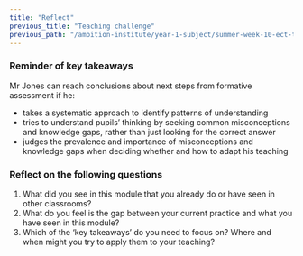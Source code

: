 ```yaml
---
title: "Reflect"
previous_title: "Teaching challenge"
previous_path: "/ambition-institute/year-1-subject/summer-week-10-ect-teaching-challenge"
---
```





### Reminder of key takeaways
Mr Jones can reach conclusions about next steps from formative assessment if he:
- takes a systematic approach to identify patterns of understanding
- tries to understand pupils’ thinking by seeking common misconceptions and knowledge gaps, rather than just looking for the correct answer 
- judges the prevalence and importance of misconceptions and knowledge gaps when deciding whether and how to adapt his teaching




### Reflect on the following questions
1. What did you see in this module that you already do or have seen in other classrooms? 
2. What do you feel is the gap between your current practice and what you have seen in this module? 
3. Which of the ‘key takeaways’ do you need to focus on? Where and when might you try to apply them to your teaching?


